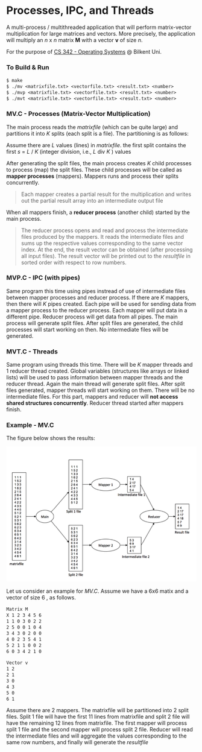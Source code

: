 # Processes, IPC, and Threads

A multi-process / multithreaded application that will perform matrix-vector multiplication for large matrices and vectors. 
More precisely, the application will multiply an _n_ x _n_ matrix **M** with a vector **v** of size _n_.

For the purpose of [CS 342 - Operating Systems](http://www.cs.bilkent.edu.tr/~korpe/courses/cs342spring2020/) @ Bilkent Uni.

### To Build & Run

```
$ make
$ ./mv <matrixfile.txt> <vectorfile.txt> <result.txt> <number>
$ ./mvp <matrixfile.txt> <vectorfile.txt> <result.txt> <number>
$ ./mvt <matrixfile.txt> <vectorfile.txt> <result.txt> <number>
```

### MV.C - Processes (Matrix-Vector Multiplication) 

The main process reads the _matrixfile_ (which can be quite large) and partitions it into _K_ splits (each split is a file). The partitioning is as follows: 

Assume there are _L_ values (lines) in _matrixfile_. 
the first split contains the first _s_ = _L_ / _K_ (integer division, i.e., _L_ div _K_ ) values

After generating the split files, the main process creates _K_ child processes to process (map) the split files. These child processes will be called as **mapper processes** (mappers). Mappers runs and process their splits concurrently.

> Each mapper creates a partial result for the multiplication and writes out the partial result array into an intermediate output file

When all mappers finish, a **reducer process** (another child) started by the main process. 

 > The reducer process opens and read and process the intermediate files produced by the mappers. It reads the intermediate files and sums up the respective values corresponding to the same vector index. At the end, the result vector can be obtained (after processing all input files). The result vector will be printed out to the _resultfile_ in sorted order with respect to row numbers.

### MVP.C - IPC (with pipes)

Same program this time using pipes instread of use of intermediate files between mapper processes and reducer process. If there are _K_ mappers, then there will _K_ pipes created. Each pipe will be used for sending data from a mapper process to the reducer process. Each mapper will put data in a different pipe. Reducer process will get data from all pipes. The main process will generate split files. After split files are generated, the child processes will start working on then. No intermediate files will be generated.

### MVT.C - Threads

Same program using threads this time. There will be _K_ mapper threads and 1 reducer thread created. Global variables (structures like arrays or linked lists) will be used to pass information between mapper threads and the reducer thread. Again the main thread will generate split files. After split files generated, mapper threads will start working on them. There will be no intermediate files. For this part, mappers and reducer will **not access shared structures concurrently**. Reducer thread started after mappers finish.


### Example - MV.C

The figure below shows the results:

![Figure](figure.png)

Let us consider an example for *MV.C*. Assume we have a 6x6 matix and a vector of size 6 , as follows.

```
Matrix M
X 1 2 3 4 5 6
1 1 0 3 0 2 2
2 5 0 0 1 0 4
3 4 3 0 2 0 0
4 0 2 3 5 4 1
5 2 1 1 0 0 2
6 0 3 4 2 1 0
```
```
Vector v
1 2
2 1
3 0
4 3
5 0
6 1
```
Assume there are 2 mappers. The matrixfile will be partitioned into 2 split
files. Split 1 file will have the first 11 lines from matrixfile and split 2 file will have
the remaining 12 lines from matrixfile. The first mapper will process split 1 file and
the second mapper will process split 2 file. Reducer will read the
intermediate files and will aggregate the values corresponding to the same row
numbers, and finally will generate the _resultfile_ 
